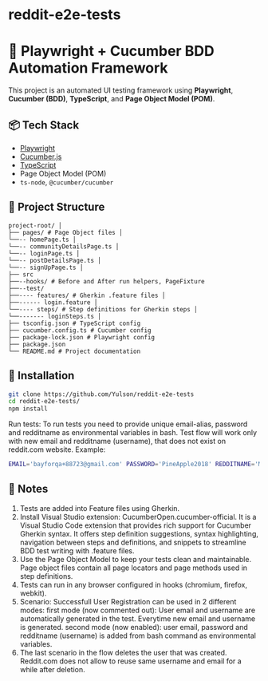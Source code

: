 # reddit-e2e-tests
# 🧪 Playwright + Cucumber BDD Automation Framework

This project is an automated UI testing framework using **Playwright**, **Cucumber (BDD)**, **TypeScript**, and **Page Object Model (POM)**.

## 📦 Tech Stack

- [Playwright](https://playwright.dev/)
- [Cucumber.js](https://github.com/cucumber/cucumber-js)
- [TypeScript](https://www.typescriptlang.org/)
- Page Object Model (POM)
- `ts-node`, `@cucumber/cucumber`


## 📁 Project Structure

```
project-root/ │ 
├── pages/ # Page Object files │ 
└──-- homePage.ts │ 
└──-- communityDetailsPage.ts │ 
└──-- loginPage.ts │ 
└──-- postDetailsPage.ts │ 
└──-- signUpPage.ts │ 
├── src
├──--hooks/ # Before and After run helpers, PageFixture
├──--test/ 
├──---- features/ # Gherkin .feature files │ 
├──------ login.feature │ 
└──---- steps/ # Step definitions for Gherkin steps │ 
└──------- loginSteps.ts │ 
├── tsconfig.json # TypeScript config 
├── cucumber.config.ts # Cucumber config 
├── package-lock.json # Playwright config 
├── package.json 
└── README.md # Project documentation
```


## 📁 Installation
```bash
git clone https://github.com/Yulson/reddit-e2e-tests
cd reddit-e2e-tests/
npm install
```

Run tests:
To run tests you need to provide unique email-alias, password and redditname as environmental variables in bash.
Test flow will work only with new email and redditname (username), that does not exist on reddit.com website.
Example:
```bash
EMAIL='bayforqa+88723@gmail.com' PASSWORD='PineApple2018' REDDITNAME='MaySwim77532' npm test
```


## 🧠 Notes
1. Tests are added into Feature files using Gherkin.
2. Install Visual Studio extension: CucumberOpen.cucumber-official. It is a Visual Studio Code extension that provides rich support for Cucumber Gherkin syntax. It offers step definition suggestions, syntax highlighting, navigation between steps and definitions, and snippets to streamline BDD test writing with .feature files.
3. Use the Page Object Model to keep your tests clean and maintainable. Page object files contain all page locators and page methods used in step definitions.
4. Tests can run in any browser configured in hooks (chromium, firefox, webkit).
5. Scenario: Successfull User Registration can be used in 2 different modes:
first mode (now commented out): User email and username are automatically generated in the test. Everytime new email and username is generated.
second mode (now enabled): user email, password and redditname (username) is added from bash command as environmental variables.
6. The last scenario in the flow deletes the user that was created. Reddit.com does not allow to reuse same username and email for a while after deletion.